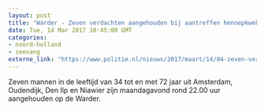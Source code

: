 ```yaml
---
layout: post
title: "Warder - Zeven verdachten aangehouden bij aantreffen hennepkwekerij"
date: Tue, 14 Mar 2017 10:45:00 GMT
categories: 
- noord-holland 
- zeevang 
externe_link: "https://www.politie.nl/nieuws/2017/maart/14/04-zeven-verdachten-aangehouden-bij-aantreffen-hennepkwekerij.html"
---
```


Zeven mannen in de leeftijd van 34 tot en met 72 jaar uit Amsterdam, Oudendijk, Den Ilp en Niawier zijn maandagavond rond 22.00 uur aangehouden op de Warder.
